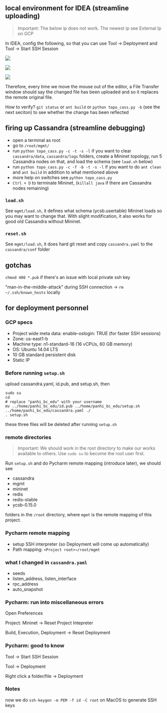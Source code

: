 ## local environment for IDEA (streamline uploading)

> Important: The below ip does not work. The newest ip see  External Ip on GCP

In IDEA, config the following, so that you can use Tool -> Deployment and Tool -> Start SSH Session

![]("./readme/d1")

![]("./readme/d2")

![]("./readme/d3")

Therefore, every time we move the mouse out of the editor, a File Transfer window should say the changed file has been uploaded and so it replaces the remote original file.

How to verify? `git status` or `ant build` or `python topo_cass.py -b` (see the next seciton) to see whether the change has been reflected


## firing up Cassandra (streamline debugging)

* open a terminal as root
* go to `/root/mgmt/`
* run `python topo_cass.py -c -t -s -l` if you want to clear `cassandra/data`, `cassandra/logs` folders, create a Mininet topology, run 5 Cassandra nodes on that, and load the schema (see `load.sh` below)
* run `python topo_cass.py -c -f -b -t -s -l` if you want to do `ant clean` and `ant build` in addition to what mentioned above
* more help on switches see `python topo_cass.py`
* `Ctrl + D` to terminate Mininet, (`killall java` if there are Cassandra nodes remaining)

### `load.sh`

See `mgmt/load.sh`, it defines what schema (ycsb.usertable) Mininet loads so you may want to change that. With slight modification, it also works for good old Cassandra without Mininet.

### `reset.sh`

See `mgmt/load.sh`, it does hard git reset and copy `cassandra.yaml` to the `cassandra/conf` folder

## gotchas

`chmod 400 *.pub` if there's an issue with local private ssh key

"man-in-the-middle-attack" during SSH connection -> `rm ~/.ssh/known_hosts` locally


## for deployment personnel

### GCP specs

* Project wide meta data: enable-oslogin: TRUE (for faster SSH sessions)
* Zone: us-east1-b
* Machine type: n1-standard-16 (16 vCPUs, 60 GB memory)
* OS: Ubuntu 14.04 LTS
* 10 GB standard persistent disk
* Static IP

### Before running `setup.sh` 

upload cassandra.yaml, id.pub, and setup.sh, then
```shell
sudo su
cd
# replace "panhi_bc_edu" with your username
mv ../home/panhi_bc_edu/id.pub ../home/panhi_bc_edu/setup.sh ../home/panhi_bc_edu/cassandra.yaml ./
. setup.sh
```
these three files will be deleted after running `setup.sh`


### remote directories
> Important: We should work in the root directory to make our works available to others. Use `sudo su` to become the root user first.

Run `setup.sh` and do Pycharm remote mapping (introduce later), we should see

* cassandra
* mgmt
* mininet
* redis
* redis-stable 
* ycsb-0.15.0

folders in the `/root` directory, where `mgmt` is the remote mapping of this project.


### Pycharm remote mapping
* setup SSH interpreter (so Deployment will come up automatically)
* Path mapping: `<Project root>→/root/mgmt`

### what I changed in `cassandra.yaml`

* seeds
* listen_address, listen_interface
* rpc_address
* auto_snapshot


### Pycharm: run into miscellaneous errors

Open Preferences

Project: Mininet -> Reset Project Intepreter

Build, Execution, Deployment -> Reset Deployment

### Pycharm: good to know

Tool -> Start SSH Session

Tool -> Deployment

Right click a folder/file -> Deployment

### Notes

now we do `ssh-keygen -m PEM -f id -C root` on MacOS to generate SSH keys

